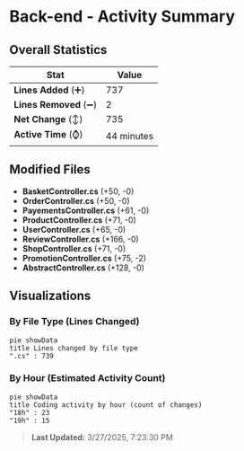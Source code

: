 # Back-end - Activity Summary 

## Overall Statistics

| Stat                   | Value                                                             |
| ---------------------- | ----------------------------------------------------------------- |
| **Lines Added** (➕)   | 737                                          |
| **Lines Removed** (➖) | 2                                        |
| **Net Change** (↕)    | 735                |
| **Active Time** (⌚)   | 44 minutes |


## Modified Files
- **BasketController.cs** (+50, -0)
- **OrderController.cs** (+50, -0)
- **PayementsController.cs** (+61, -0)
- **ProductController.cs** (+71, -0)
- **UserController.cs** (+65, -0)
- **ReviewController.cs** (+166, -0)
- **ShopController.cs** (+71, -0)
- **PromotionController.cs** (+75, -2)
- **AbstractController.cs** (+128, -0)

## Visualizations

### By File Type (Lines Changed)

```mermaid
pie showData
title Lines changed by file type
".cs" : 739
```

### By Hour (Estimated Activity Count)

```mermaid
pie showData
title Coding activity by hour (count of changes)
"18h" : 23
"19h" : 15
```


> **Last Updated:** 3/27/2025, 7:23:30 PM